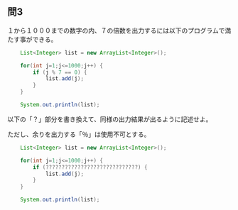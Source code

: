 ## 問3
１から１０００までの数字の内、７の倍数を出力するには以下のプログラムで満たす事ができる。
``` Java
    List<Integer> list = new ArrayList<Integer>();

    for(int j=1;j<=1000;j++) {
        if (j % 7 == 0) {
            list.add(j);
        }
    }

    System.out.println(list);
```
以下の「？」部分を書き換えて、同様の出力結果が出るように記述せよ。

ただし、余りを出力する「％」は使用不可とする。
``` Java
    List<Integer> list = new ArrayList<Integer>();

    for(int j=1;j<=1000;j++) {
        if (?????????????????????????????) {
            list.add(j);
        }
    }

    System.out.println(list);
```
